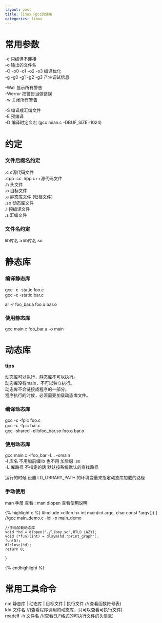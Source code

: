 ```yaml
---
layout: post
title: linux下gcc的使用
categories: linux
---
```


# 常用参数

-c 只编译不连接  
-o 输出的文件名  
-O -o0 -o1 -o2 -o3 编译优化  
-g -g0 -g1 -g2 -g3 产生调试信息  

-Wall 显示所有警告  
-Werror 把警告当做错误  
-w 关闭所有警告  

-S 编译成汇编文件  
-E 预编译  
-D 编译时定义宏 (gcc mian.c -DBUF_SIZE=1024)

# 约定  

### 文件后缀名约定  

.c c源代码文件  
.cpp .cc .hpp c++源代码文件  
.h 头文件  
.o 目标文件  
.a 静态库文件 (归档文件)  
.so 动态库文件  
.i 预编译文件  
.s 汇编文件  

### 文件名约定
lib库名.a 
lib库名.so


# 静态库  

### 编译静态库

gcc -c -static foo.c  
gcc -c -static bar.c  

ar -r foo_bar.a foo.o bar.o

### 使用静态库  

gcc main.c foo_bar.a -o main


# 动态库  

### tips  

动态库可以执行，静态库不可以执行。  
动态库没有main，不可以独立执行。  
动态库不会链接成程序的一部分。  
程序执行的时候，必须需要加载动态库文件。  

### 编译动态库  

gcc -c -fpic foo.c  
gcc -c -fpic bar.c  
gcc -shared	-olibfoo_bar.so foo.o bar.o  

### 使用动态库  

gcc main.c -lfoo_bar -L . -omain  
-l 库名 不用加前缀lib 也不用 加后缀 .so  
-L 库路径 不指定的话 默认按系统默认的查找路径  

运行的时候 设置 LD_LIBRARY_PATH 的环境变量来指定动态库加载的路径

### 手动使用  

man 手册 查看 : man dlopen  查看使用说明  

{% highlight c %}
#include <dlfcn.h>
int main(int argc, char const *argv[])
{
	//gcc main_demo.c -ldl -o main_demo

	//手动加载动态库
	void *hd = dlopen("./libmy.so",RTLD_LAZY);
	void (*fun)(int) = dlsym(hd,"print_graph");
	fun(5);
	dlclose(hd);
	return 0;
}

{% endhighlight %}

# 常用工具命令  

nm 静态库 | 动态库 | 目标文件 | 执行文件   //(查看函数符号表)  
ldd 文件名 //(查看程序调用的动态库，只可以查看可执行文件)  
readelf -h 文件名 //(查看ELF格式的可执行文件的头信息)